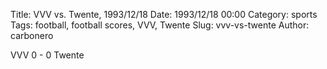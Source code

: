 Title: VVV vs. Twente, 1993/12/18
Date: 1993/12/18 00:00
Category: sports
Tags: football, football scores, VVV, Twente
Slug: vvv-vs-twente
Author: carbonero


VVV 0 - 0 Twente

